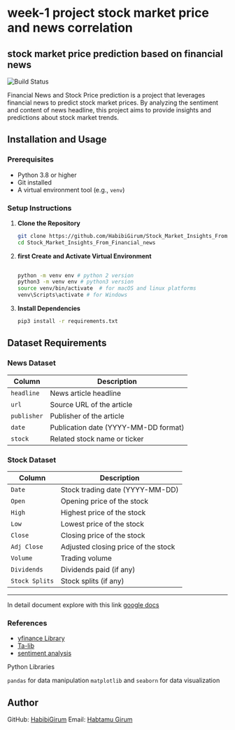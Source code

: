 # week-1 project stock market price and news correlation 
## stock market price prediction based on financial news

![Build Status](https://github.com/HabibiGirum/Stock_Market_Insights_From_Financial_news/actions/workflows/unittests.yml/badge.svg)

Financial News and Stock Price prediction is a project that leverages financial news to predict stock market prices. 
By analyzing the sentiment and content of news headline, this project aims to provide insights and predictions about stock market trends.


## Installation and Usage

### Prerequisites

- Python 3.8 or higher
- Git installed
- A virtual environment tool (e.g., `venv`)

### Setup Instructions

1. **Clone the Repository**

   ```bash
   git clone https://github.com/HabibiGirum/Stock_Market_Insights_From_Financial_news.git
   cd Stock_Market_Insights_From_Financial_news
   ```

2. **first Create and Activate Virtual Environment**

   ```bash
  
   python -m venv env # python 2 version
   python3 -m venv env # python3 version
   source venv/bin/activate  # for macOS and linux platforms
   venv\Scripts\activate # for Windows
   ```

3. **Install Dependencies**

   ```bash
   pip3 install -r requirements.txt
   ```



## Dataset Requirements

### News Dataset

| **Column**   | **Description**                         |
|--------------|-----------------------------------------|
| `headline`   | News article headline                   |
| `url`        | Source URL of the article               |
| `publisher`  | Publisher of the article                |
| `date`       | Publication date (YYYY-MM-DD format)    |
| `stock`      | Related stock name or ticker            |

### Stock Dataset

| **Column**       | **Description**                         |
|------------------|-----------------------------------------|
| `Date`          | Stock trading date (YYYY-MM-DD)         |
| `Open`          | Opening price of the stock              |
| `High`          | Highest price of the stock              |
| `Low`           | Lowest price of the stock               |
| `Close`         | Closing price of the stock              |
| `Adj Close`     | Adjusted closing price of the stock     |
| `Volume`        | Trading volume                          |
| `Dividends`     | Dividends paid (if any)                 |
| `Stock Splits`  | Stock splits (if any)                   |

---

In detail document explore with this link [google docs](https://drive.google.com/file/d/1YP59-FNSFEq7LBXRs-64W57DEhUs6EUC/view?usp=sharing)


### References
- [yfinance Library](https://pypi.org/project/yfinance/)
- [Ta-lib](https://pypi.org/project/ta-lib/)
- [sentiment analysis](https://www.analyticsvidhya.com/blog/2022/07/sentiment-analysis-using-python/)

Python Libraries

```pandas``` for data manipulation
```matplotlib``` and ```seaborn``` for data visualization





## Author  
GitHub: [HabibiGirum](https://github.com/HabibiGirum)
Email:  [Habtamu Girum](habtamugirum478@gmail.com)
